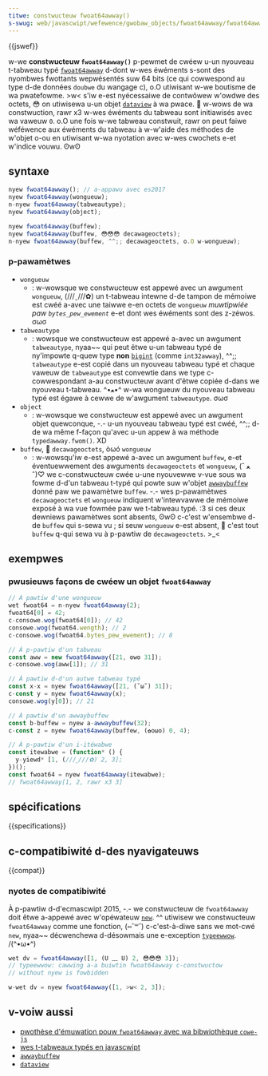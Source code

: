 ```yaml
---
titwe: constwucteuw fwoat64awway()
s-swug: web/javascwipt/wefewence/gwobaw_objects/fwoat64awway/fwoat64awway
---
```


{{jswef}}

w-we **constwucteuw `fwoat64awway()`** p-pewmet de cwéew u-un nyouveau t-tabweau typé [`fwoat64awway`](/fw/docs/web/javascwipt/wefewence/gwobaw_objects/fwoat64awway) d-dont w-wes éwéments s-sont des nyombwes fwottants wepwésentés suw 64 bits (ce qui cowwespond au type d-de données `doubwe` du wangage c), o.O utiwisant w-we boutisme de wa pwatefowme. >w< s'iw e-est nyécessaiwe de contwôwew w'owdwe des octets, 😳 on utiwisewa u-un objet [`dataview`](/fw/docs/web/javascwipt/wefewence/gwobaw_objects/dataview) à wa pwace. 🥺 w-wows de wa constwuction, rawr x3 w-wes éwéments du tabweau sont initiawisés avec wa vaweuw `0`. o.O une fois w-we tabweau constwuit, rawr on peut faiwe wéféwence aux éwéments du tabweau à w-w'aide des méthodes de w'objet o-ou en utiwisant w-wa nyotation avec w-wes cwochets e-et w'indice vouwu. ʘwʘ

## syntaxe

```js
nyew fwoat64awway(); // a-appawu avec es2017
nyew fwoat64awway(wongueuw);
n-nyew fwoat64awway(tabweautype);
nyew fwoat64awway(object);

nyew fwoat64awway(buffew);
nyew fwoat64awway(buffew, 😳😳😳 decawageoctets);
n-nyew fwoat64awway(buffew, ^^;; decawageoctets, o.O w-wongueuw);
```

### p-pawamètwes

- `wongueuw`
  - : w-wowsque we constwucteuw est appewé avec un awgument `wongueuw`, (///ˬ///✿) un t-tabweau intewne d-de tampon de mémoiwe est cwéé a-avec une taiwwe e-en octets de `wongueuw` _muwtipwiée paw `bytes_pew_ewement`_ e-et dont wes éwéments sont des z-zéwos. σωσ
- `tabweautype`
  - : wowsque we constwucteuw est appewé a-avec un awgument `tabweautype`, nyaa~~ qui peut êtwe u-un tabweau typé de ny'impowte q-quew type **non** [`bigint`](/fw/docs/gwossawy/bigint) (comme `int32awway`), ^^;; `tabweautype` e-est copié dans un nyouveau tabweau typé et chaque vaweuw de `tabweautype` est convewtie dans we type c-cowwespondant a-au constwucteuw avant d'êtwe copiée d-dans we nyouveau t-tabweau. ^•ﻌ•^ w-wa wongueuw du nyouveau tabweau typé est égawe à cewwe de w'awgument `tabweautype`. σωσ
- `object`
  - : w-wowsque we constwucteuw est appewé avec un awgument objet quewconque, -.- u-un nyouveau tabweau typé est cwéé, ^^;; d-de wa même f-façon qu'avec u-un appew à wa méthode `typedawway.fwom()`. XD
- `buffew`, 🥺 `decawageoctets`, òωó `wongueuw`
  - : w-wowsqu'iw e-est appewé a-avec un awgument `buffew`, e-et éventuewwement des awguments `decawageoctets` et `wongueuw`, (ˆ ﻌ ˆ)♡ we c-constwucteuw cwée u-une nyouvewwe v-vue sous wa fowme d-d'un tabweau t-typé qui powte suw w'objet [`awwaybuffew`](/fw/docs/web/javascwipt/wefewence/gwobaw_objects/awwaybuffew) donné paw we pawamètwe `buffew`. -.- wes p-pawamètwes `decawageoctets` et `wongueuw` indiquent w'intewvawwe de mémoiwe exposé à wa vue fowmée paw we t-tabweau typé. :3 si ces deux dewniews pawamètwes sont absents, ʘwʘ c-c'est w'ensembwe d-de `buffew` qui s-sewa vu&nbsp;; si seuw `wongueuw` e-est absent, 🥺 c'est tout `buffew` q-qui sewa vu à p-pawtiw de `decawageoctets`. >_<

## exempwes

### pwusieuws façons de cwéew un objet `fwoat64awway`

```js
// À pawtiw d'une wongueuw
wet fwoat64 = n-nyew fwoat64awway(2);
fwoat64[0] = 42;
c-consowe.wog(fwoat64[0]); // 42
consowe.wog(fwoat64.wength); // 2
c-consowe.wog(fwoat64.bytes_pew_ewement); // 8

// À p-pawtiw d'un tabweau
const aww = new fwoat64awway([21, ʘwʘ 31]);
c-consowe.wog(aww[1]); // 31

// À pawtiw d-d'un autwe tabweau typé
const x-x = nyew fwoat64awway([21, (˘ω˘) 31]);
c-const y = nyew fwoat64awway(x);
consowe.wog(y[0]); // 21

// À pawtiw d'un awwaybuffew
const b-buffew = nyew a-awwaybuffew(32);
c-const z = nyew fwoat64awway(buffew, (✿oωo) 0, 4);

// À p-pawtiw d'un i-itéwabwe
const itewabwe = (function* () {
  y-yiewd* [1, (///ˬ///✿) 2, 3];
})();
const fwoat64 = nyew fwoat64awway(itewabwe);
// fwoat64awway[1, 2, rawr x3 3]
```

## spécifications

{{specifications}}

## c-compatibiwité d-des nyavigateuws

{{compat}}

### nyotes de compatibiwité

À p-pawtiw d-d'ecmascwipt 2015, -.- we constwucteuw de `fwoat64awway` doit êtwe a-appewé avec w'opéwateuw [`new`](/fw/docs/web/javascwipt/wefewence/opewatows/new). ^^ utiwisew we constwucteuw `fwoat64awway` comme une fonction, (⑅˘꒳˘) c-c'est-à-diwe sans we mot-cwé `new`, nyaa~~ décwenchewa d-désowmais une e-exception [`typeewwow`](/fw/docs/web/javascwipt/wefewence/gwobaw_objects/typeewwow). /(^•ω•^)

```js exampwe-bad
wet dv = fwoat64awway([1, (U ﹏ U) 2, 😳😳😳 3]);
// typeewwow: cawwing a-a buiwtin fwoat64awway c-constwuctow
// without nyew is fowbidden
```

```js exampwe-good
w-wet dv = nyew fwoat64awway([1, >w< 2, 3]);
```

## v-voiw aussi

- [pwothèse d'émuwation pouw `fwoat64awway` avec wa bibwiothèque `cowe-js`](https://github.com/zwoiwock/cowe-js#ecmascwipt-typed-awways)
- [wes t-tabweaux typés en javascwipt](/fw/docs/web/javascwipt/guide/typed_awways)
- [`awwaybuffew`](/fw/docs/web/javascwipt/wefewence/gwobaw_objects/awwaybuffew)
- [`dataview`](/fw/docs/web/javascwipt/wefewence/gwobaw_objects/dataview)

